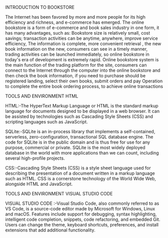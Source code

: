 INTRODUCTION TO BOOKSTORE

The Internet has been favored by more and more 
people for its high efficiency and richness, and 
e-commerce has emerged. The online bookstore is 
a form of e-commerce and book sales industry in 
one form, it has many advantages, such 
as: Bookstore size is relatively small, cost savings; 
transaction activities can be anytime, anywhere, 
improve service efficiency, The information is 
complete, more convenient retrieval , the new 
book information on the new, consumers can see 
in a timely manner, trading activities can be 
launched immediately, so online bookstore in 
today's era of development is extremely rapid. 
Online bookstore system is the main function of 
the trading platform for the site, consumers can 
connect to the Internet through the computer into 
the online bookstore and then check the 
book information, if you need to purchase should 
be registered landing, select their own books, 
submit orders and pay Operation to complete the 
entire book ordering process, to achieve online 
transactions


TOOLS AND  ENVIRONMENT HTML

HTML:-The HyperText Markup Language or HTML is the 
standard markup language for documents designed to be 
displayed in a web browser. It can be assisted by 
technologies such as Cascading Style 
Sheets (CSS) and scripting languages such 
as JavaScript.

SQLite:-SQLite is an in-process library that 
implements a self-contained, serverless, 
zero-configuration, transactional SQL database 
engine. The code for SQLite is in the public 
domain and is thus free for use for any purpose, 
commercial or private. SQLite is the most widely 
deployed database in the world with more 
applications than we can count, including 
several high-profile projects. 

CSS:-Cascading Style Sheets (CSS) is a style 
sheet language used for describing the 
presentation of a document written in a markup 
language such as HTML. CSS is a cornerstone 
technology of the World Wide Web, alongside 
HTML and JavaScript.


TOOLS AND  ENVIRONMENT VISUAL STUDIO CODE

VISUAL STUDIO CODE :-Visual Studio Code, also 
commonly referred to as VS Code, is a 
source-code editor made by Microsoft for 
Windows, Linux and macOS. Features include 
support for debugging, syntax highlighting, 
intelligent code completion, snippets, code 
refactoring, and embedded Git. Users can 
change the theme, keyboard shortcuts, 
preferences, and install extensions that add 
additional functionality.
